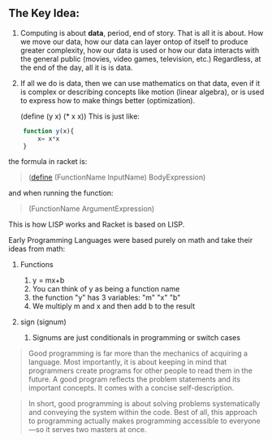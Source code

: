 ## The Key Idea:
1. Computing is about **data**, period, end of story. That is all it is about. How we move our data, how our data can layer ontop of itself to produce greater complexity, how our data is used or how our data interacts with the general public (movies, video games, television, etc.) Regardless, at the end of the day, all it is is data. 
2. If all we do is data, then we can use mathematics on that data, even if it is complex or describing concepts like motion (linear algebra), or is used to express how to make things better (optimization).

    (define (y x) (* x x))
    This is just like:
``` javascript
    function y(x){
	    x= x*x
    }

```

the formula in racket is: 

> ([define](http://docs.racket-lang.org/htdp-langs/beginner.html#%28form._%28%28lib._lang%2Fhtdp-beginner..rkt%29._define%29%29) (FunctionName InputName) BodyExpression)

and when running the function:

> (FunctionName ArgumentExpression)

This is how LISP works and Racket is based on LISP.


Early Programming Languages were based purely on math and take their ideas from math:

1. Functions
	1. y = mx+b
	2. You can think of y as being a function name
	3. the function "y" has 3 variables: "m" "x" "b"
	4. We multiply m and x and then add b to the result

2. sign (signum)
	1. Signums are just conditionals in programming or switch cases

>Good programming is far more than the mechanics of acquiring a language. Most importantly, it is about keeping in mind that programmers create programs for other people to read them in the future. A good program reflects the problem statements and its important concepts. It comes with a concise self-description.

>In short, good programming is about solving problems systematically and conveying the system within the code. Best of all, this approach to programming actually makes programming accessible to everyone—so it serves two masters at once.

